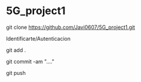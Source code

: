 ﻿# 5G_project1
git clone https://github.com/Javi0607/5G_project1.git

Identificarte/Autenticacion

git add .

git commit -am "...."

git push
